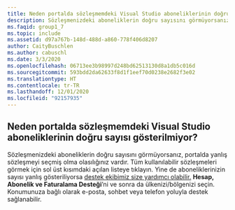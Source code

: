```yaml
---
title: Neden portalda sözleşmemdeki Visual Studio aboneliklerinin doğru sayısı gösterilmiyor?
description: Sözleşmenizdeki aboneliklerin doğru sayısını görmüyorsanız, portalda yanlış sözleşmeyi seçmiş olma olasılığınız...
ms.faqid: group1_7
ms.topic: include
ms.assetid: d97a767b-148d-488d-a860-778f406d8207
author: CaityBuschlen
ms.author: cabuschl
ms.date: 3/3/2020
ms.openlocfilehash: 06713ee3b98997d248bd62513130d8a1db5c016d
ms.sourcegitcommit: 593bdd2da62633f8d1f1eef70d0238e2682f3e02
ms.translationtype: HT
ms.contentlocale: tr-TR
ms.lasthandoff: 12/01/2020
ms.locfileid: "92157935"
---
```

## <a name="why-is-the-portal-not-showing-the-correct-number-of-visual-studio-subscriptions-for-my-agreement"></a>Neden portalda sözleşmemdeki Visual Studio aboneliklerinin doğru sayısı gösterilmiyor?

Sözleşmenizdeki aboneliklerin doğru sayısını görmüyorsanız, portalda yanlış sözleşmeyi seçmiş olma olasılığınız vardır. Tüm kullanılabilir sözleşmeleri görmek için sol üst kısımdaki açılan listeye tıklayın. Yine de aboneliklerinizin sayısı yanlış gösteriliyorsa [destek ekibimiz size yardımcı olabilir.](https://visualstudio.microsoft.com/subscriptions/support/#talktous) **Hesap, Abonelik ve Faturalama Desteği**’ni ve sonra da ülkenizi/bölgenizi seçin. Konumunuza bağlı olarak e-posta, sohbet veya telefon yoluyla destek sağlanabilir.
